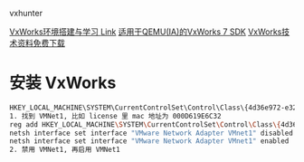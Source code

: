 vxhunter

[VxWorks环境搭建与学习 ](https://www.cnblogs.com/yokan/p/16482063.html) [Link](https://pan.baidu.com/s/1sUF2I_DBHs-86IUJ4Ykn2Q#t7sj)
[适用于QEMU(IA)的VxWorks 7 SDK](https://www.vxworks7.com/post/bsp/qemu-ia-vxworks-7-sdk.html)
[VxWorks技术资料免费下载](https://www.vxworks7.com/post/vxworks/free-vxworks-technical-resouce.html)

# 安装 VxWorks
```sh
HKEY_LOCAL_MACHINE\SYSTEM\CurrentControlSet\Control\Class\{4d36e972-e325-11ce-bfc1-08002be10318}\
1. 找到 VMNet1, 比如 license 里 mac 地址为 000D619E6C32
reg add HKEY_LOCAL_MACHINE\SYSTEM\CurrentControlSet\Control\Class\{4d36e972-e325-11ce-bfc1-08002be10318}\0005 /v NetworkAddress  /t reg_sz /d 000D619E6C32
netsh interface set interface "VMware Network Adapter VMnet1" disabled
netsh interface set interface "VMware Network Adapter VMnet1" enabled
2. 禁用 VMNet1, 再启用 VMNet1
```